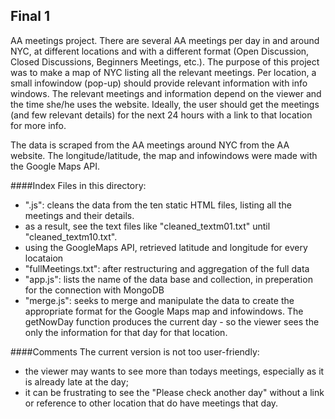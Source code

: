 ## Final 1
AA meetings project.
There are several AA meetings per day in and around NYC, at different locations and with a different format (Open Discussion, Closed Discussions, Beginners Meetings, etc.). The purpose of this project was to make a map of NYC listing all the relevant meetings. Per location, a small infowindow (pop-up) should provide relevant information with info windows. The relevant meetings and information depend on the viewer and the time she/he uses the website. Ideally, the user should get the meetings (and few relevant details) for the next 24 hours with a link to that location for more info. 
 
 The data is scraped from the AA meetings around NYC from the AA website. The longitude/latitude, the map and infowindows were made with the Google Maps API.

####Index
Files in this directory:
- ".js": cleans the data from the ten static HTML files, listing all the meetings and their details.
- as a result, see the text files like "cleaned_textm01.txt" until "cleaned_textm10.txt".
- using the GoogleMaps API, retrieved latitude and longitude for every locataion 
- "fullMeetings.txt": after restructuring and aggregation  of the full data
- "app.js": lists the name of the data base and collection, in preperation for the connection with MongoDB
- "merge.js": seeks to merge and manipulate the data to create the appropriate format for the Google Maps map and infowindows. The getNowDay function produces the current day - so the viewer sees the only the information for that day for that location.


####Comments
The current version is not too user-friendly:
- the viewer may wants to see more than todays meetings, especially as it is already late at the day;
- it can be frustrating to see the "Please check another day" without a link or reference to other location that do have meetings that day.
